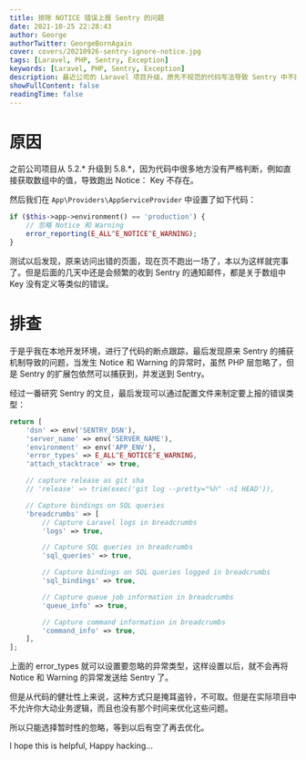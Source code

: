 ```yaml
---
title: 排除 NOTICE 错误上报 Sentry 的问题
date: 2021-10-25 22:28:43
author: George
authorTwitter: GeorgeBornAgain
cover: covers/20210926-sentry-ignore-notice.jpg
tags: [Laravel, PHP, Sentry, Exception]
keywords: [Laravel, PHP, Sentry, Exception]
description: 最近公司的 Laravel 项目升级，原先不规范的代码写法导致 Sentry 中不断的有 Notice 和 Warning 等异常。
showFullContent: false
readingTime: false
---
```


# 原因

之前公司项目从 5.2.* 升级到 5.8.*，因为代码中很多地方没有严格判断，例如直接获取数组中的值，导致跑出 Notice： Key 不存在。

然后我们在 `App\Providers\AppServiceProvider` 中设置了如下代码：

```php
if ($this->app->environment() == 'production') {
    // 忽略 Notice 和 Warning
    error_reporting(E_ALL^E_NOTICE^E_WARNING);
}
```

测试以后发现，原来访问出错的页面，现在页不跑出一场了，本以为这样就完事了。但是后面的几天中还是会频繁的收到 Sentry 的通知邮件，都是关于数组中 Key 没有定义等类似的错误。

# 排查

于是乎我在本地开发环境，进行了代码的断点跟踪，最后发现原来 Sentry 的捕获机制导致的问题，当发生 Notice 和 Warning 的异常时，虽然 PHP 层忽略了，但是 Sentry 的扩展包依然可以捕获到，并发送到 Sentry。

经过一番研究 Sentry 的文旦，最后发现可以通过配置文件来制定要上报的错误类型：

```php
return [
    'dsn' => env('SENTRY_DSN'),
    'server_name' => env('SERVER_NAME'),
    'environment' => env('APP_ENV'),
    'error_types' => E_ALL^E_NOTICE^E_WARNING,
    'attach_stacktrace' => true,

    // capture release as git sha
    // 'release' => trim(exec('git log --pretty="%h" -n1 HEAD')),

    // Capture bindings on SQL queries
    'breadcrumbs' => [
        // Capture Laravel logs in breadcrumbs
        'logs' => true,

        // Capture SQL queries in breadcrumbs
        'sql_queries' => true,

        // Capture bindings on SQL queries logged in breadcrumbs
        'sql_bindings' => true,

        // Capture queue job information in breadcrumbs
        'queue_info' => true,

        // Capture command information in breadcrumbs
        'command_info' => true,
    ],
];
```
上面的 error_types 就可以设置要忽略的异常类型，这样设置以后，就不会再将 Notice 和 Warning 的异常发送给 Sentry 了。

但是从代码的健壮性上来说，这种方式只是掩耳盗铃，不可取。但是在实际项目中不允许你大动业务逻辑，而且也没有那个时间来优化这些问题。

所以只能选择暂时性的忽略，等到以后有空了再去优化。

I hope this is helpful, Happy hacking...